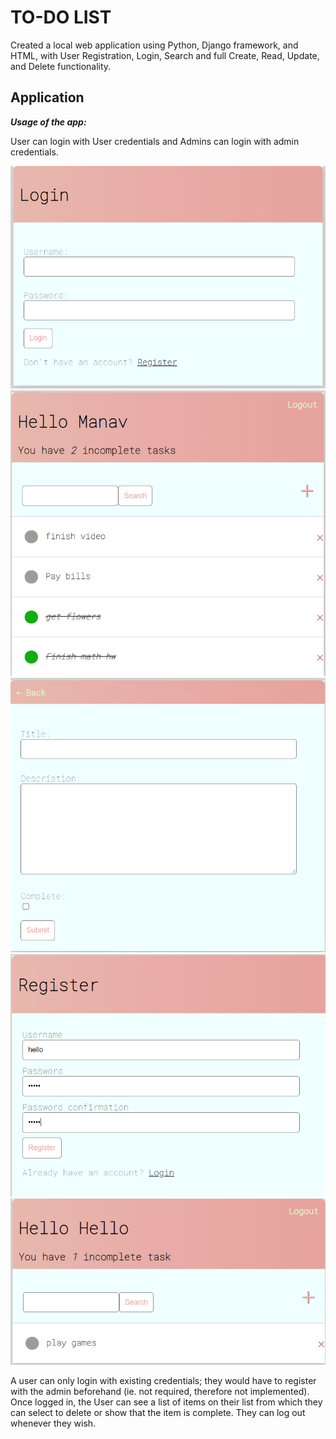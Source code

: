 # TO-DO LIST
 Created a local web application using Python, Django framework, and HTML, with User Registration, Login, Search and full Create, Read, Update, and Delete functionality.

## Application

***Usage of the app:***    

User can login with User credentials and Admins can login with admin credentials. 
<p align="center">
  <img src="https://github.com/mpat247/todo_list/blob/main/Pictures/Screenshot%202022-01-17%20122552.png" />
  <img src="https://github.com/mpat247/todo_list/blob/main/Pictures/Screenshot%202022-01-17%20122648.png" />
  <img src="https://github.com/mpat247/todo_list/blob/main/Pictures/Screenshot%202022-01-17%20122738.png" />
  <img src="https://github.com/mpat247/todo_list/blob/main/Pictures/Screenshot%202022-01-17%20123242.png" />
  <img src="https://github.com/mpat247/todo_list/blob/main/Pictures/Screenshot%202022-01-17%20123318.png" />

</p>

A user can only login with existing credentials; they would have to register with the admin beforehand (ie. not required, therefore not implemented). Once logged in, the User can see a list of items on their list from which they can select to delete or show that the item is complete. They can log out whenever they wish.


